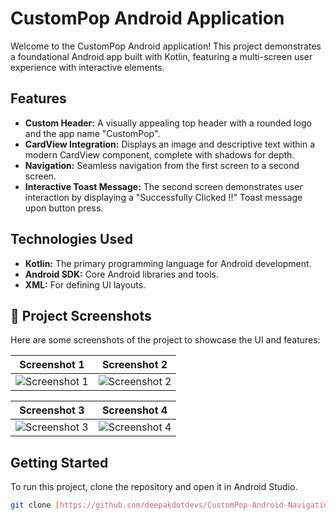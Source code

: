 # CustomPop Android Application

Welcome to the CustomPop Android application! This project demonstrates a foundational Android app built with Kotlin, featuring a multi-screen user experience with interactive elements.

## Features

* **Custom Header:** A visually appealing top header with a rounded logo and the app name "CustomPop".
* **CardView Integration:** Displays an image and descriptive text within a modern CardView component, complete with shadows for depth.
* **Navigation:** Seamless navigation from the first screen to a second screen.
* **Interactive Toast Message:** The second screen demonstrates user interaction by displaying a "Successfully Clicked !!" Toast message upon button press.

## Technologies Used

* **Kotlin:** The primary programming language for Android development.
* **Android SDK:** Core Android libraries and tools.
* **XML:** For defining UI layouts.

## 📸 Project Screenshots

Here are some screenshots of the project to showcase the UI and features:

| Screenshot 1 | Screenshot 2 |
|--------------|--------------|
| ![Screenshot 1](1.jpeg) | ![Screenshot 2](2.jpeg) |

| Screenshot 3 | Screenshot 4 |
|--------------|--------------|
| ![Screenshot 3](3.jpeg.png) | ![Screenshot 4](4.jpeg.png) |




## Getting Started

To run this project, clone the repository and open it in Android Studio.

```bash
git clone [https://github.com/deepakdotdevs/CustomPop-Android-Navigation-Demo]
